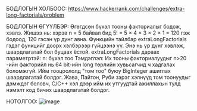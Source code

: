 БОДЛОГЫН ХОЛБООС: https://www.hackerrank.com/challenges/extra-long-factorials/problem


БОДЛОГЫН ӨГҮҮЛБЭР:
Өгөгдсөн бүхэл тооны факториалыг бодож, хэвлэ.
Жишээ нь: хэрэв n = 5 байвал бид 5! = 5 × 4 × 3 × 2 × 1 = 120 гэж бодоод, 120 гэсэн үр дүнг авна.
Функцийн тайлбар
extraLongFactorials гэдэг функцийг доорх хэлбэрээр гүйцээнэ үү. Энэ нь үр дүнг хэвлэж, шаардлагатай бол буцаах ёстой.
extraLongFactorials дараах параметртэй:
n: бүхэл тоо
Тэмдэглэл:
Их тооны факториалуудыг n>20 -ийн факторийл нь 64 bit-ийн long төрлийн хувьсагчид ч хадгалах боломжгүй. Ийм тооцоололд "том тоо" буюу BigInteger ашиглах шаардлагатай болдог. Жава, Пайтон, Рүби зэрэг хэлнүүд том тоонуудыг дэмждэг боловч, C/C++ хэл дээр ийм их утгуудтай ажиллахын тулд нэмэлт код бичих шаардлагатай болдог.


НОТОЛГОО: 
![image](https://github.com/user-attachments/assets/cf0b95c8-21d6-47e1-91c9-8d29d6f86358)

